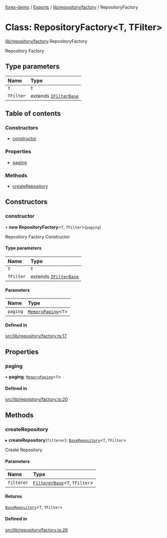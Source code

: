 [forex-demo](../README.md) / [Exports](../modules.md) / [lib/repository/factory](../modules/lib_repository_factory.md) / RepositoryFactory

# Class: RepositoryFactory<T, TFilter\>

[lib/repository/factory](../modules/lib_repository_factory.md).RepositoryFactory

Repository Factory

## Type parameters

| Name      | Type                                                            |
| :-------- | :-------------------------------------------------------------- |
| `T`       | `T`                                                             |
| `TFilter` | extends [`IFilterBase`](../interfaces/lib_model.IFilterBase.md) |

## Table of contents

### Constructors

- [constructor](lib_repository_factory.RepositoryFactory.md#constructor)

### Properties

- [paging](lib_repository_factory.RepositoryFactory.md#paging)

### Methods

- [createRepository](lib_repository_factory.RepositoryFactory.md#createrepository)

## Constructors

### constructor

• **new RepositoryFactory**<`T`, `TFilter`\>(`paging`)

Repository Factory Constructor

#### Type parameters

| Name      | Type                                                            |
| :-------- | :-------------------------------------------------------------- |
| `T`       | `T`                                                             |
| `TFilter` | extends [`IFilterBase`](../interfaces/lib_model.IFilterBase.md) |

#### Parameters

| Name     | Type                                               |
| :------- | :------------------------------------------------- |
| `paging` | [`MemoryPaging`](lib_paging.MemoryPaging.md)<`T`\> |

#### Defined in

[src/lib/repository/factory.ts:17](https://github.com/suphero/forex-demo/blob/ef493db/src/lib/repository/factory.ts#L17)

## Properties

### paging

• **paging**: [`MemoryPaging`](lib_paging.MemoryPaging.md)<`T`\>

#### Defined in

[src/lib/repository/factory.ts:20](https://github.com/suphero/forex-demo/blob/ef493db/src/lib/repository/factory.ts#L20)

## Methods

### createRepository

▸ **createRepository**(`filterer`): [`BaseRepository`](lib_repository_base.BaseRepository.md)<`T`, `TFilter`\>

Create Repository

#### Parameters

| Name       | Type                                                            |
| :--------- | :-------------------------------------------------------------- |
| `filterer` | [`FiltererBase`](lib_filterer.FiltererBase.md)<`T`, `TFilter`\> |

#### Returns

[`BaseRepository`](lib_repository_base.BaseRepository.md)<`T`, `TFilter`\>

#### Defined in

[src/lib/repository/factory.ts:26](https://github.com/suphero/forex-demo/blob/ef493db/src/lib/repository/factory.ts#L26)

